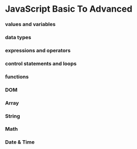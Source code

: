 # JavaScript Basic To Advanced

### values and variables

### data types

### expressions and operators

### control statements and loops

### functions

### DOM

### Array

### String

### Math

### Date & Time
